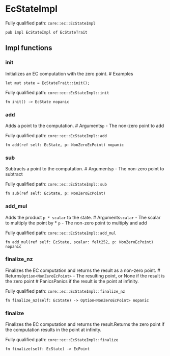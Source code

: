 # EcStateImpl

Fully qualified path: `core::ec::EcStateImpl`

<pre><code class="language-rust">pub impl EcStateImpl of EcStateTrait</code></pre>

## Impl functions

### init

Initializes an EC computation with the zero point.  # Examples
```cairo
let mut state = EcStateTrait::init();
```

Fully qualified path: `core::ec::EcStateImpl::init`

<pre><code class="language-rust">fn init() -&gt; EcState nopanic</code></pre>


### add

Adds a point to the computation.  # Arguments`p` - The non-zero point to add

Fully qualified path: `core::ec::EcStateImpl::add`

<pre><code class="language-rust">fn add(ref self: EcState, p: NonZeroEcPoint) nopanic</code></pre>


### sub

Subtracts a point to the computation.  # Arguments`p` - The non-zero point to subtract

Fully qualified path: `core::ec::EcStateImpl::sub`

<pre><code class="language-rust">fn sub(ref self: EcState, p: NonZeroEcPoint)</code></pre>


### add_mul

Adds the product `p * scalar` to the state.  # Arguments`scalar` - The scalar to multiply the point by * `p` - The non-zero point to multiply and add

Fully qualified path: `core::ec::EcStateImpl::add_mul`

<pre><code class="language-rust">fn add_mul(ref self: EcState, scalar: felt252, p: NonZeroEcPoint) nopanic</code></pre>


### finalize_nz

Finalizes the EC computation and returns the result as a non-zero point.  # Returns`Option<NonZeroEcPoint>` - The resulting point, or None if the result is the zero point  # PanicsPanics if the result is the point at infinity.

Fully qualified path: `core::ec::EcStateImpl::finalize_nz`

<pre><code class="language-rust">fn finalize_nz(self: EcState) -&gt; Option&lt;NonZeroEcPoint&gt; nopanic</code></pre>


### finalize

Finalizes the EC computation and returns the result.Returns the zero point if the computation results in the point at infinity.

Fully qualified path: `core::ec::EcStateImpl::finalize`

<pre><code class="language-rust">fn finalize(self: EcState) -&gt; EcPoint</code></pre>


